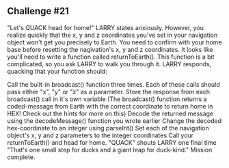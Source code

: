 ## Challenge #21
"Let's QUACK head for home!" LARRY states anxiously. However, you realize quickly that the x, y and z coordinates you've set in your navigation object won't get you precisely to Earth. You need to confirm with your home base before resetting the nagivation's x, y and z coordinates. It looks like you'll need to write a function called returnToEarth(). This function is a bit complicated, so you ask LARRY to walk you through it. LARRY responds, quacking that your function should:

Call the built-in broadcast() function three times. Each of these calls should pass either "x", "y" or "z" as a parameter.
Store the response from each broadcast() call in it's own variable (The broadcast() function returns a coded-message from Earth with the correct coordinate to return home in HEX! Check out the hints for more on this)
Decode the returned message using the decodeMessage() function you wrote earlier
Change the decoded hex-coordinate to an integer using parseInt()
Set each of the navigation object's x, y and z parameters to the integer coordinates
Call your returnToEarth() and head for home. "QUACK" shouts LARRY one final time "That's one small step for ducks and a giant leap for duck-kind." Mission complete.
